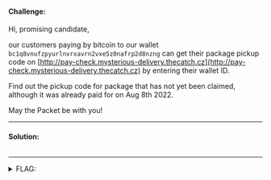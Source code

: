 #### Challenge:

Hi, promising candidate,

our customers paying by bitcoin to our wallet `bc1q8vnufzpyurlnvrxavrn2vxe5z0nafrp2d8nzng` can get their package pickup code on [http://pay-check.mysterious-delivery.thecatch.cz](http://pay-check.mysterious-delivery.thecatch.cz) by entering their wallet ID.

Find out the pickup code for package that has not yet been claimed, although it was already paid for on Aug 8th 2022.

May the Packet be with you!

---

#### Solution:

```bash
```

---

<details><summary>FLAG:</summary>

```
FLAG{PWei-v9hV-tekF-ptEl}
```

</details>
<br/>
